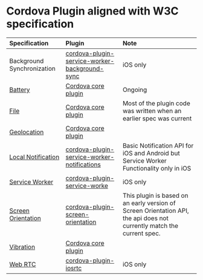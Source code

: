 # Cordova Plugin aligned with W3C specification
Specification  | Plugin | Note |
:-------------|:------------|:-------------|
Background Synchronization | [cordova-plugin-service-worker-background-sync](https://github.com/MobileChromeApps/cordova-plugin-service-worker-background-sync) | iOS  only  |
[Battery](http://azure.microsoft.com/en-us/develop/nodejs/) | [Cordova core plugin](https://github.com/apache/cordova-plugin-battery-status) | Ongoing |
[File](http://www.w3.org/TR/FileAPI/) | [Cordova core plugin](https://github.com/apache/cordova-plugin-file) | Most of the plugin code was written when an earlier spec was current |
[Geolocation](http://www.w3.org/TR/geolocation-API/) | [Cordova core plugin](https://github.com/apache/cordova-plugin-geolocation) |  | 
[Local Notification](http://azure.microsoft.com/en-us/develop/nodejs/) | [cordova-plugin-service-worker-notifications](https://github.com/MobileChromeApps/cordova-plugin-service-worker-notifications) | Basic Notification API for iOS and Android but Service Worker Functionality only in iOS   |
[Service Worker](http://www.w3.org/TR/service-workers/) | [cordova-plugin-service-worke](https://github.com/MobileChromeApps/cordova-plugin-service-worker) | iOS only |
[Screen Orientation](http://azure.microsoft.com/en-us/develop/nodejs/) | [cordova-plugin-screen-orientation](https://github.com/gbenvenuti/cordova-plugin-screen-orientation) |This plugin is based on an early version of Screen Orientation API, the api does not currently match the current spec. |
[Vibration](http://azure.microsoft.com/en-us/develop/nodejs/) | [Cordova core plugin](https://github.com/apache/cordova-plugin-vibration) | |
[Web RTC](http://azure.microsoft.com/en-us/develop/nodejs/) | [cordova-plugin-iosrtc](https://github.com/eface2face/cordova-plugin-iosrtc) |iOS only |

